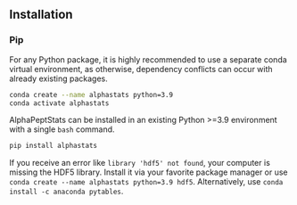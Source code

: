 ## Installation

### Pip

For any Python package, it is highly recommended to use a separate conda virtual environment, as otherwise, dependency conflicts can occur with already existing packages.

```bash
conda create --name alphastats python=3.9
conda activate alphastats
```

AlphaPeptStats can be installed in an existing Python >=3.9 environment with a single `bash` command.
```bash
pip install alphastats
```

If you receive an error like `library 'hdf5' not found`, your computer is missing the HDF5 library. Install it via your favorite package manager or use `conda create --name alphastats python=3.9 hdf5`.
Alternatively, use ```conda install -c anaconda pytables```.
